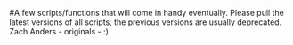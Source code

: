 #A few scripts/functions that will come in handy eventually.
Please pull the latest versions of all scripts, the previous versions are usually deprecated.
Zach Anders - originals - :)
